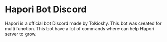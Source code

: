 # Hapori Bot Discord
Hapori is a official bot Discord made by Tokioshy. This bot was created for multi function. This bot have a lot of commands where can help Hapori server to grow.